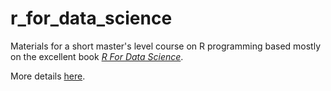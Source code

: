 # r_for_data_science

Materials for a short master's level course on R programming based mostly on the excellent book [*R For Data Science*](https://r4ds.had.co.nz/).

More details [here](https://lrdegeest.github.io/r_for_data_science/index.html).


